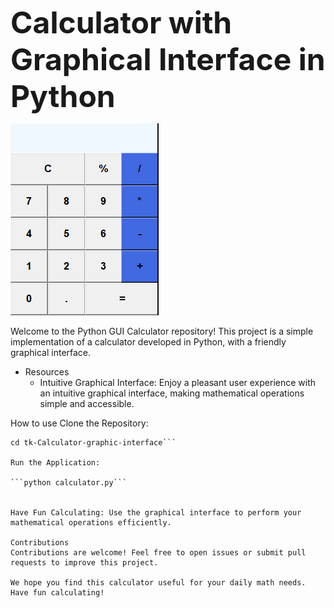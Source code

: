 <font size="10">**Calculator with Graphical Interface in Python**</font>

![Visual representation of the calculator made.](./Imagens/calculadoratk.PNG)

Welcome to the Python GUI Calculator repository! This project is a simple implementation of a calculator developed in Python, with a friendly graphical interface.

- Resources
    - Intuitive Graphical Interface: Enjoy a pleasant user experience with an intuitive graphical interface, making mathematical operations simple and accessible.


How to use
Clone the Repository:

```git clone https://github.com/HenriqueDavid-M/tk-Calculator-graphic-interface
cd tk-Calculator-graphic-interface```

Run the Application:

```python calculator.py```


Have Fun Calculating: Use the graphical interface to perform your mathematical operations efficiently.

Contributions
Contributions are welcome! Feel free to open issues or submit pull requests to improve this project.

We hope you find this calculator useful for your daily math needs. Have fun calculating!